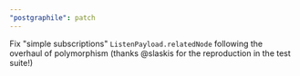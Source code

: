 ```yaml
---
"postgraphile": patch
---
```


Fix "simple subscriptions" `ListenPayload.relatedNode` following the overhaul of
polymorphism (thanks @slaskis for the reproduction in the test suite!)
